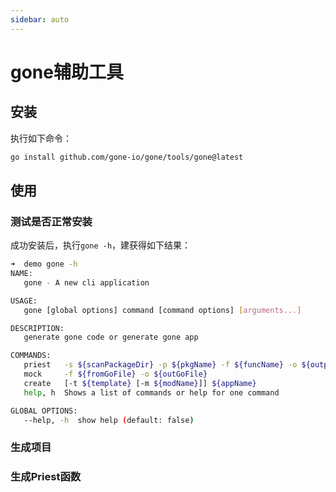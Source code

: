 ```yaml
---
sidebar: auto
---
```


# gone辅助工具

## 安装
执行如下命令：
```bash
go install github.com/gone-io/gone/tools/gone@latest
```

## 使用

### 测试是否正常安装
成功安装后，执行`gone -h`，建获得如下结果：
```bash
➜  demo gone -h
NAME:
   gone - A new cli application

USAGE:
   gone [global options] command [command options] [arguments...]

DESCRIPTION:
   generate gone code or generate gone app

COMMANDS:
   priest   -s ${scanPackageDir} -p ${pkgName} -f ${funcName} -o ${outputFilePath} [-w]
   mock     -f ${fromGoFile} -o ${outGoFile}
   create   [-t ${template} [-m ${modName}]] ${appName}
   help, h  Shows a list of commands or help for one command

GLOBAL OPTIONS:
   --help, -h  show help (default: false)
```

### 生成项目

### 生成Priest函数
